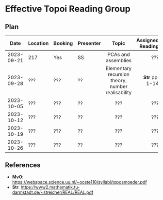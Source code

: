 # Effective Topoi Reading Group

## Plan

| Date       | Location | Booking | Presenter |     Topic                                           |  Assigned Reading |
|------------|----------| ------- | --------- |:--------------------------------------------------: |------------------:|
| 2023-09-21 |  217     | Yes     | SS        | PCAs and assemblies                                 | ???               |
| 2023-09-28 |  ???     | ???     | ??        | Elementary recursion theory, number realisability   | **Str** pp. 1-14  |
| 2023-10-05 |  ???     | ???     | ??        | ???                                                 | ???               |
| 2023-10-12 |  ???     | ???     | ??        | ???                                                 | ???               |
| 2023-10-19 |  ???     | ???     | ??        | ???                                                 | ???               |
| 2023-10-26 |  ???     | ???     | ??        | ???                                                 | ???               |

## References

- **MvO**: https://webspace.science.uu.nl/~ooste110/syllabi/toposmoeder.pdf
- **Str**: https://www2.mathematik.tu-darmstadt.de/~streicher/REAL/REAL.pdf
